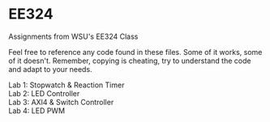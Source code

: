 # EE324
Assignments from WSU's EE324 Class

Feel free to reference any code found in these files. Some of it works, some of it doesn't. Remember, copying is cheating, try to understand the code and adapt to your needs.

Lab 1:  Stopwatch & Reaction Timer  
Lab 2:  LED Controller  
Lab 3:  AXI4 & Switch Controller  
Lab 4:  LED PWM  
